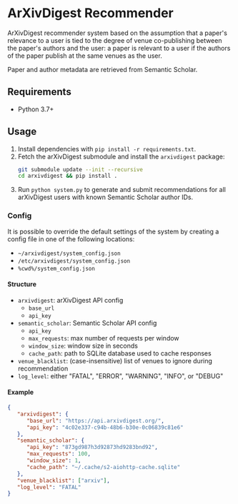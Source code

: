 # ArXivDigest Recommender

ArXivDigest recommender system based on the assumption that a paper's relevance to a user is tied to the degree of venue co-publishing between the paper's authors and the user: a paper is relevant to a user if the authors of the paper publish at the same venues as the user. 

Paper and author metadata are retrieved from Semantic Scholar. 

## Requirements

* Python 3.7+

## Usage

1. Install dependencies with `pip install -r requirements.txt`.
1. Fetch the arXivDigest submodule and install the `arxivdigest` package:
   ```sh
   git submodule update --init --recursive
   cd arxivdigest && pip install .
   ```
1. Run `python system.py` to generate and submit recommendations for all arXivDigest users with known Semantic Scholar author IDs.

### Config

It is possible to override the default settings of the system by creating a config file in one of the following locations:
* `~/arxivdigest/system_config.json`
* `/etc/arxivdigest/system_config.json`
* `%cwd%/system_config.json`

#### Structure

* `arxivdigest`: arXivDigest API config
   * `base_url`
   * `api_key`
* `semantic_scholar`: Semantic Scholar API config
   * `api_key`
   * `max_requests`: max number of requests per window
   * `window_size`: window size in seconds
   * `cache_path`: path to SQLite database used to cache responses
* `venue_blacklist`: (case-insensitive) list of venues to ignore during recommendation
* `log_level`: either "FATAL", "ERROR", "WARNING", "INFO", or "DEBUG"

#### Example

```json
{
   "arxivdigest": {
      "base_url": "https://api.arxivdigest.org/",
      "api_key": "4c02e337-c94b-48b6-b30e-0c06839c81e6"
   },
   "semantic_scholar": {
      "api_key": "873gd987h3d92873hd9283bnd92",
      "max_requests": 100,
      "window_size": 1,
      "cache_path": "~/.cache/s2-aiohttp-cache.sqlite"
   },
   "venue_blacklist": ["arxiv"],
   "log_level": "FATAL"
}
```
